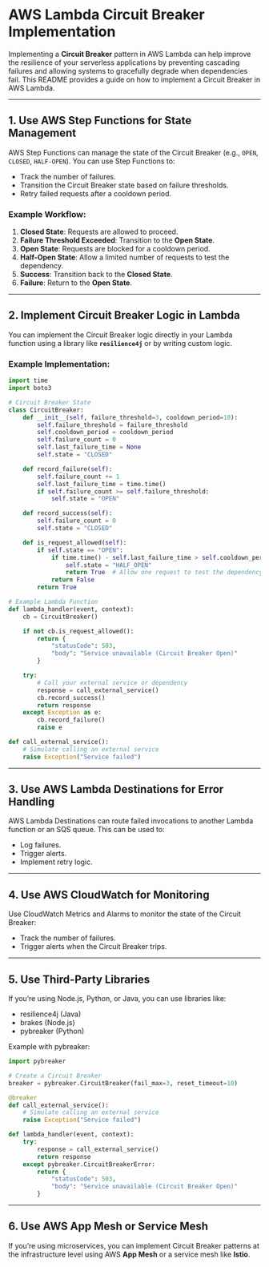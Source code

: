# AWS Lambda Circuit Breaker Implementation

Implementing a **Circuit Breaker** pattern in AWS Lambda can help improve the resilience of your serverless applications by preventing cascading failures and allowing systems to gracefully degrade when dependencies fail. This README provides a guide on how to implement a Circuit Breaker in AWS Lambda.

---

## **1. Use AWS Step Functions for State Management**

AWS Step Functions can manage the state of the Circuit Breaker (e.g., `OPEN`, `CLOSED`, `HALF-OPEN`). You can use Step Functions to:
- Track the number of failures.
- Transition the Circuit Breaker state based on failure thresholds.
- Retry failed requests after a cooldown period.

### Example Workflow:
1. **Closed State**: Requests are allowed to proceed.
2. **Failure Threshold Exceeded**: Transition to the **Open State**.
3. **Open State**: Requests are blocked for a cooldown period.
4. **Half-Open State**: Allow a limited number of requests to test the dependency.
5. **Success**: Transition back to the **Closed State**.
6. **Failure**: Return to the **Open State**.

---

## **2. Implement Circuit Breaker Logic in Lambda**

You can implement the Circuit Breaker logic directly in your Lambda function using a library like **`resilience4j`** or by writing custom logic.

### Example Implementation:

```python
import time
import boto3

# Circuit Breaker State
class CircuitBreaker:
    def __init__(self, failure_threshold=3, cooldown_period=10):
        self.failure_threshold = failure_threshold
        self.cooldown_period = cooldown_period
        self.failure_count = 0
        self.last_failure_time = None
        self.state = "CLOSED"

    def record_failure(self):
        self.failure_count += 1
        self.last_failure_time = time.time()
        if self.failure_count >= self.failure_threshold:
            self.state = "OPEN"

    def record_success(self):
        self.failure_count = 0
        self.state = "CLOSED"

    def is_request_allowed(self):
        if self.state == "OPEN":
            if time.time() - self.last_failure_time > self.cooldown_period:
                self.state = "HALF_OPEN"
                return True  # Allow one request to test the dependency
            return False
        return True

# Example Lambda Function
def lambda_handler(event, context):
    cb = CircuitBreaker()

    if not cb.is_request_allowed():
        return {
            "statusCode": 503,
            "body": "Service unavailable (Circuit Breaker Open)"
        }

    try:
        # Call your external service or dependency
        response = call_external_service()
        cb.record_success()
        return response
    except Exception as e:
        cb.record_failure()
        raise e

def call_external_service():
    # Simulate calling an external service
    raise Exception("Service failed")
```


---

## **3. Use AWS Lambda Destinations for Error Handling**

AWS Lambda Destinations can route failed invocations to another Lambda function or an SQS queue. This can be used to:
- Log failures.
- Trigger alerts.
- Implement retry logic.

---

## **4. Use AWS CloudWatch for Monitoring**
Use CloudWatch Metrics and Alarms to monitor the state of the Circuit Breaker:
- Track the number of failures.
- Trigger alerts when the Circuit Breaker trips.

---

## **5. Use Third-Party Libraries**
If you’re using Node.js, Python, or Java, you can use libraries like:
- resilience4j (Java)
- brakes (Node.js)
- pybreaker (Python)

Example with pybreaker:
````python
import pybreaker

# Create a Circuit Breaker
breaker = pybreaker.CircuitBreaker(fail_max=3, reset_timeout=10)

@breaker
def call_external_service():
    # Simulate calling an external service
    raise Exception("Service failed")

def lambda_handler(event, context):
    try:
        response = call_external_service()
        return response
    except pybreaker.CircuitBreakerError:
        return {
            "statusCode": 503,
            "body": "Service unavailable (Circuit Breaker Open)"
        }
````

---

## **6. Use AWS App Mesh or Service Mesh**
If you’re using microservices, you can implement Circuit Breaker patterns at the infrastructure level using AWS **App Mesh** or a service mesh like **Istio**.